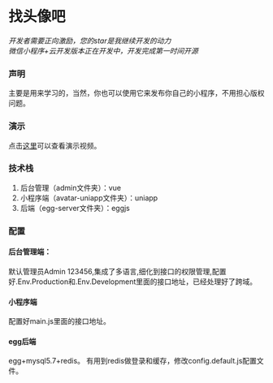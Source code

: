 # 找头像吧
*开发者需要正向激励，您的star是我继续开发的动力*  
*微信小程序+云开发版本正在开发中，开发完成第一时间开源*
### 声明
主要是用来学习的，当然，你也可以使用它来发布你自己的小程序，不用担心版权问题。
### 演示
点击[这里](https://static-1253419794.cos.ap-nanjing.myqcloud.com/qiniu/heads.mp4)可以查看演示视频。
### 技术栈
1. 后台管理（admin文件夹）：vue
2. 小程序端（avatar-uniapp文件夹）：uniapp
3. 后端（egg-server文件夹）：eggjs
### 配置
#### 后台管理端：
默认管理员Admin 123456,集成了多语言,细化到接口的权限管理,配置好.Env.Production和.Env.Development里面的接口地址，已经处理好了跨域。
#### 小程序端
配置好main.js里面的接口地址。
#### egg后端
egg+mysql5.7+redis。
有用到redis做登录和缓存，修改config.default.js配置文件。
